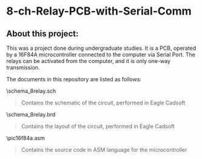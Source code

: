 # 8-ch-Relay-PCB-with-Serial-Comm

About this project:
----
This was a project done during undergraduate studies. It is a PCB, operated by a 16F84A microcontroller connected to the computer via Serial Port. The relays can be activated from the computer, and it is only one-way transmission.

The documents in this repository are listed as follows:

\schema_8relay.sch
>Contains the schematic of the circuit, performed in Eagle Cadsoft

\schema_8relay.brd
>Contains the layout of the circuit, performed in Eagle Cadsoft

\pic16f84a.asm
>Contains the source code in ASM language for the microcontroller
